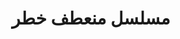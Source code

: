---
title: مسلسل منعطف خطر 
description: تعثر المباحث على جثة "سلمى الوكيل"، الـ"إنفلونسر" والفتاة التي يتابعها مئات الآلاف على تطبيق "تيك توك"، في سيارة "خالد يحيى"، المُرشح لرئاسة نادي جماهيري. يُكلف المقدم هشام بالتحقيق في القضية التي تثير الرأي العام. وتتبع الأحداث التحقيقات اليومية لجريمة قتل "سلمى".
img: 14.jpg
quality: 1080p WEB-DL
youtube: https://www.youtube.com/watch?v=KgyMVknHz-4
year: 2022
imdb: 8.2
time: 175
tags: 
  - تشويق وإثارة
categories: مسلسلات عربى
sections: Series
---